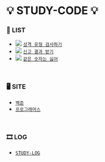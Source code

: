 # 💡 STUDY-CODE 💡

### 🚩 LIST
  - <img src="https://img.shields.io/badge/java-007396?style=flat-square&logo=java&logoColor=white"/>   [`성격 유형 검사하기`](https://github.com/soooving/study-code/blob/main/programmers/2022%20KAKAO%20TECH%20INTERNSHIP/%EC%84%B1%EA%B2%A9%20%EC%9C%A0%ED%98%95%20%EA%B2%80%EC%82%AC%ED%95%98%EA%B8%B0.java)
  - <img src="https://img.shields.io/badge/java-007396?style=flat-square&logo=java&logoColor=white"/>   [`신고 결과 받기`](https://github.com/soooving/study-code/blob/main/programmers/2022%20KAKAO%20BLIND%20RECRUITMENT/%EC%8B%A0%EA%B3%A0%20%EA%B2%B0%EA%B3%BC%20%EB%B0%9B%EA%B8%B0.java)
  - <img src="https://img.shields.io/badge/java-007396?style=flat-square&logo=java&logoColor=white"/>   [`같은 숫자는 싫어`](https://github.com/soooving/study-code/blob/main/programmers/%EC%8A%A4%ED%83%9D%C2%B7%ED%81%90/%EA%B0%99%EC%9D%80%20%EC%88%AB%EC%9E%90%EB%8A%94%20%EC%8B%AB%EC%96%B4.java)


<br/>

### 🖥 SITE
  - [`백준`](https://www.acmicpc.net/)
  - [`프로그래머스`](https://programmers.co.kr/)

<br/>

### 🎞 LOG
  - [`STUDY-LOG`](https://github.com/soooving/study-log)

